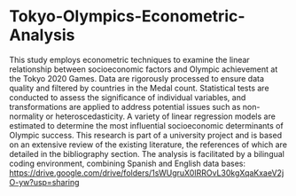 # Tokyo-Olympics-Econometric-Analysis
This study employs econometric techniques to examine the linear relationship between socioeconomic factors and Olympic achievement at the Tokyo 2020 Games. Data are rigorously processed to ensure data quality and filtered by countries in the Medal count. Statistical tests are conducted to assess the significance of individual variables, and transformations are applied to address potential issues such as non-normality or heteroscedasticity. A variety of linear regression models are estimated to determine the most influential socioeconomic determinants of Olympic success. This research is part of a university project and is based on an extensive review of the existing literature, the references of which are detailed in the bibliography section. The analysis is facilitated by a bilingual coding environment, combining Spanish and English
data bases: https://drive.google.com/drive/folders/1sWUgruX0IRROvL30kgXqaKxaeV2jO-yw?usp=sharing
